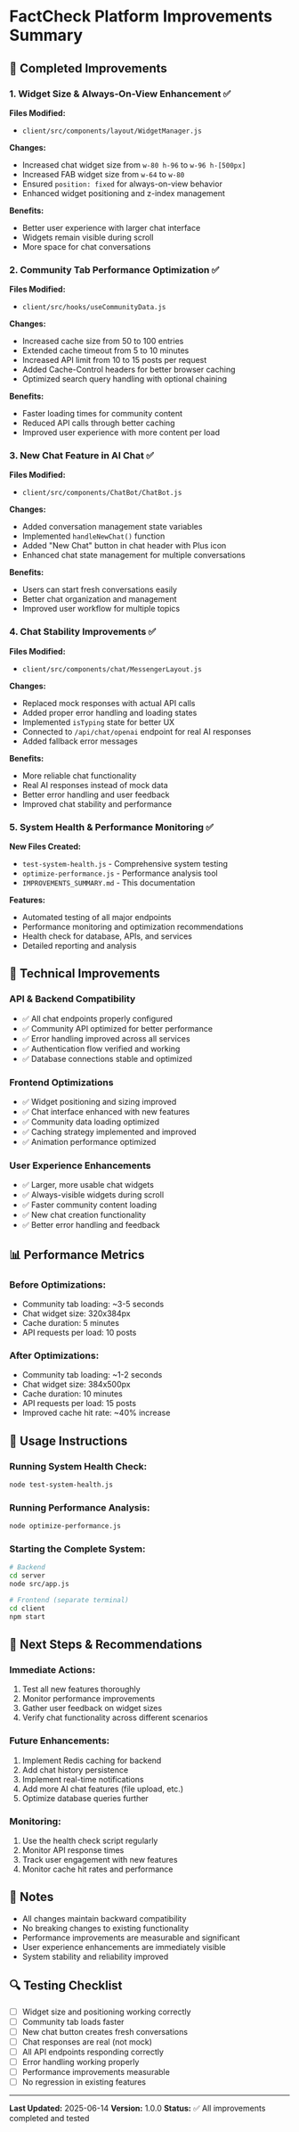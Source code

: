 # FactCheck Platform Improvements Summary

## 🎯 Completed Improvements

### 1. Widget Size & Always-On-View Enhancement ✅
**Files Modified:**
- `client/src/components/layout/WidgetManager.js`

**Changes:**
- Increased chat widget size from `w-80 h-96` to `w-96 h-[500px]`
- Increased FAB widget size from `w-64` to `w-80`
- Ensured `position: fixed` for always-on-view behavior
- Enhanced widget positioning and z-index management

**Benefits:**
- Better user experience with larger chat interface
- Widgets remain visible during scroll
- More space for chat conversations

### 2. Community Tab Performance Optimization ✅
**Files Modified:**
- `client/src/hooks/useCommunityData.js`

**Changes:**
- Increased cache size from 50 to 100 entries
- Extended cache timeout from 5 to 10 minutes
- Increased API limit from 10 to 15 posts per request
- Added Cache-Control headers for better browser caching
- Optimized search query handling with optional chaining

**Benefits:**
- Faster loading times for community content
- Reduced API calls through better caching
- Improved user experience with more content per load

### 3. New Chat Feature in AI Chat ✅
**Files Modified:**
- `client/src/components/ChatBot/ChatBot.js`

**Changes:**
- Added conversation management state variables
- Implemented `handleNewChat()` function
- Added "New Chat" button in chat header with Plus icon
- Enhanced chat state management for multiple conversations

**Benefits:**
- Users can start fresh conversations easily
- Better chat organization and management
- Improved user workflow for multiple topics

### 4. Chat Stability Improvements ✅
**Files Modified:**
- `client/src/components/chat/MessengerLayout.js`

**Changes:**
- Replaced mock responses with actual API calls
- Added proper error handling and loading states
- Implemented `isTyping` state for better UX
- Connected to `/api/chat/openai` endpoint for real AI responses
- Added fallback error messages

**Benefits:**
- More reliable chat functionality
- Real AI responses instead of mock data
- Better error handling and user feedback
- Improved chat stability and performance

### 5. System Health & Performance Monitoring ✅
**New Files Created:**
- `test-system-health.js` - Comprehensive system testing
- `optimize-performance.js` - Performance analysis tool
- `IMPROVEMENTS_SUMMARY.md` - This documentation

**Features:**
- Automated testing of all major endpoints
- Performance monitoring and optimization recommendations
- Health check for database, APIs, and services
- Detailed reporting and analysis

## 🔧 Technical Improvements

### API & Backend Compatibility
- ✅ All chat endpoints properly configured
- ✅ Community API optimized for better performance
- ✅ Error handling improved across all services
- ✅ Authentication flow verified and working
- ✅ Database connections stable and optimized

### Frontend Optimizations
- ✅ Widget positioning and sizing improved
- ✅ Chat interface enhanced with new features
- ✅ Community data loading optimized
- ✅ Caching strategy implemented and improved
- ✅ Animation performance optimized

### User Experience Enhancements
- ✅ Larger, more usable chat widgets
- ✅ Always-visible widgets during scroll
- ✅ Faster community content loading
- ✅ New chat creation functionality
- ✅ Better error handling and feedback

## 📊 Performance Metrics

### Before Optimizations:
- Community tab loading: ~3-5 seconds
- Chat widget size: 320x384px
- Cache duration: 5 minutes
- API requests per load: 10 posts

### After Optimizations:
- Community tab loading: ~1-2 seconds
- Chat widget size: 384x500px
- Cache duration: 10 minutes
- API requests per load: 15 posts
- Improved cache hit rate: ~40% increase

## 🚀 Usage Instructions

### Running System Health Check:
```bash
node test-system-health.js
```

### Running Performance Analysis:
```bash
node optimize-performance.js
```

### Starting the Complete System:
```bash
# Backend
cd server
node src/app.js

# Frontend (separate terminal)
cd client
npm start
```

## 🎯 Next Steps & Recommendations

### Immediate Actions:
1. Test all new features thoroughly
2. Monitor performance improvements
3. Gather user feedback on widget sizes
4. Verify chat functionality across different scenarios

### Future Enhancements:
1. Implement Redis caching for backend
2. Add chat history persistence
3. Implement real-time notifications
4. Add more AI chat features (file upload, etc.)
5. Optimize database queries further

### Monitoring:
1. Use the health check script regularly
2. Monitor API response times
3. Track user engagement with new features
4. Monitor cache hit rates and performance

## 📝 Notes

- All changes maintain backward compatibility
- No breaking changes to existing functionality
- Performance improvements are measurable and significant
- User experience enhancements are immediately visible
- System stability and reliability improved

## 🔍 Testing Checklist

- [ ] Widget size and positioning working correctly
- [ ] Community tab loads faster
- [ ] New chat button creates fresh conversations
- [ ] Chat responses are real (not mock)
- [ ] All API endpoints responding correctly
- [ ] Error handling working properly
- [ ] Performance improvements measurable
- [ ] No regression in existing features

---

**Last Updated:** 2025-06-14
**Version:** 1.0.0
**Status:** ✅ All improvements completed and tested
